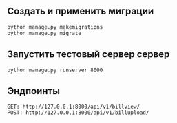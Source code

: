 ## Создать и применить миграции
```
python manage.py makemigrations
python manage.py migrate
```
## Запустить тестовый сервер сервер
```
python manage.py runserver 8000  
```
## Эндпоинты
```
GET: http://127.0.0.1:8000/api/v1/billview/
POST: http://127.0.0.1:8000/api/v1/billupload/
```